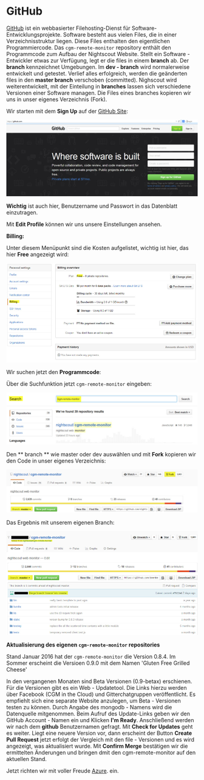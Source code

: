 # GitHub


[GitHub](https://de.wikipedia.org/wiki/GitHub) ist ein webbasierter Filehosting-Dienst für Software-Entwicklungsprojekte. Software besteht aus vielen Files, die in einer Verzeichnisstruktur liegen. Diese Files enthalten den eigentlichen Programmiercode. Das `cgm-remote-monitor` repository enthält den Programmcode zum Aufbau der Nightscout Website.
Stellt ein Software - Entwickler etwas zur Verfügung, legt er die files in einem  **branch** ab. Der **branch** kennzeichnet Umgebungen. Im  **dev - branch** wird normalerweise entwickelt und getestet. Verlief alles erfolgreich, werden die geänderten files in den **master branch** verschoben (committed). Nighscout wird weiterentwickelt,  mit der Einteilung in  **branches** lassen sich verschiedene Versionen einer Software managen.
Die  Files eines branches kopieren wir uns in unser eigenes Verzeichnis (Fork). 

Wir starten mit dem **Sign Up** auf der [GitHub Site](https://github.com/):

![github sign up](../images/github/github_sign_up.jpg)

**Wichtig** ist auch hier, Benutzername und Passwort in das Datenblatt einzutragen.

Mit **Edit Profile** können wir uns unsere Einstellungen ansehen. 

**Billing:**

 Unter diesem Menüpunkt sind die Kosten aufgelistet, wichtig ist hier, das hier **Free** angezeigt wird:
 
 ![github_billing](../images/github/github_billing.jpg)
 
 Wir suchen jetzt den **Programmcode**:
 
  Über die Suchfunktion jetzt `cgm-remote-monitor` eingeben:
 
 ![github_search](../images/github/github_search.jpg)
 
 Den ** branch ** wie master oder dev auswählen und mit **Fork** kopieren wir den Code in unser eigenes Verzeichnis:
 
 ![github_branch_master](../images/github/github_branch_master.jpg)
 
 
 Das Ergebnis mit unserem eigenen Branch:
 
 ![github_fork](../images/github/github_fork.jpg)
 
 
 
 
 
 **Aktualisierung des eigenen `cgm-remote-monitor` repositories**
 
 Stand Januar 2016 hat der `cgm-remote-monitor` die Version 0.8.4. Im Sommer erscheint die Versioen 0.9.0 mit dem Namen 'Gluten Free Grilled Cheese'
 
 In den vergangenen Monaten sind Beta Versionen (0.9-betax) erschienen. Für die Versionen gibt es ein Web - Updatetool.
 Die Links hierzu werden über Facebook (CGM in the Cloud) und Gitterchatgruppen veröffentlicht. Es empfiehlt sich eine separate Website anzulegen, um Beta - Versionen testen zu können. Durch Angabe des mongodb - Namens wird die Datenquelle mitgenommen.
 Beim Aufruf des Update-Links geben wir den GitHub Account - Namen ein und Klicken  **I'm Ready**. Anschließend werden wir nach dem **github** Benutzernamen gefragt. Mit **Check for Updates** geht es weiter. Liegt eine neuere Version vor, dann erscheint der Button
 **Create Pull Request** jetzt erfolgt der Vergleich mit den file - Versionen und es wird angezeigt, was aktualisiert wurde.
 Mit **Confirm Merge** bestätigen wir die ermittelten Änderungen und bringen dmit den cgm-remote-monitor auf den aktuellen Stand. 
 
 
 Jetzt richten wir mit voller Freude [Azure](../nightscout/azure.md). ein.
 
 
 





